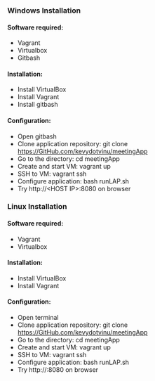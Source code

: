  ### Windows Installation

 #### Software required:
  - Vagrant
  - Virtualbox
  - Gitbash

 #### Installation:
  - Install VirtualBox
  - Install Vagrant
  - Install gitbash

 #### Configuration:
  - Open gitbash
  - Clone application repository: git clone https://GitHub.com/kevydotvinu/meetingApp
  - Go to the directory: cd meetingApp
  - Create and start VM: vagrant up
  - SSH to VM: vagrant ssh
  - Configure application: bash runLAP.sh
  - Try http://&lt;HOST IP&gt;:8080 on browser

 ### Linux Installation

 #### Software required:
  - Vagrant
  - Virtualbox

 #### Installation:
  - Install VirtualBox
  - Install Vagrant

 #### Configuration:
  - Open terminal
  - Clone application repository: git clone https://GitHub.com/kevydotvinu/meetingApp
  - Go to the directory: cd meetingApp
  - Create and start VM: vagrant up
  - SSH to VM: vagrant ssh
  - Configure application: bash runLAP.sh
  - Try http://<HOST IP>:8080 on browser
